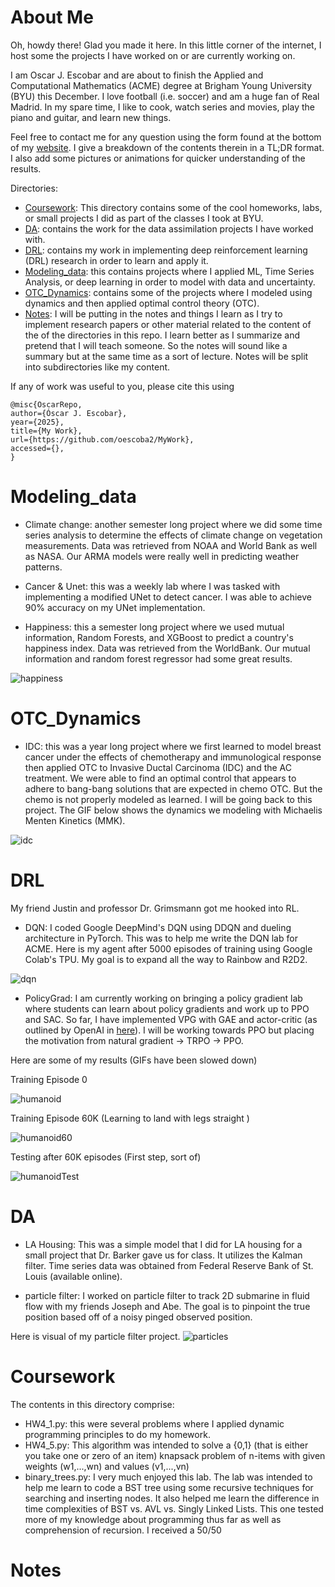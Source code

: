 # About Me
Oh, howdy there! 
Glad you made it here.
In this little corner of the internet, I host some the projects I have worked on or are currently working on.

I am Oscar J. Escobar and are about to finish the Applied and Computational Mathematics (ACME) degree at Brigham Young University (BYU) this December.
I love football (i.e. soccer) and am a huge fan of Real Madrid.
In my spare time, I like to cook, watch series and movies, play the piano and guitar, and learn new things.

Feel free to contact me for any question using the form found at the bottom of my [website](https://oescoba2.github.io.).
I give a breakdown of the contents therein in a TL;DR format.
I also add some pictures or animations for quicker understanding of the results.

Directories:
* [Coursework](#coursework): This directory contains some of the cool homeworks, labs, or small projects I did as part of the classes I took at BYU.
* [DA](#da): contains the work for the data assimilation projects I have worked with.
* [DRL](#drl): contains my work in implementing deep reinforcement learning (DRL) research in order to learn and apply it.
* [Modeling_data](#modeling_data): this contains projects where I applied ML, Time Series Analysis, or deep learning in order to model with data and uncertainty.
* [OTC_Dynamics](#otc_dynamics): contains some of the projects where I modeled using dynamics and then applied optimal control theory (OTC).
* [Notes](#notes): I will be putting in the notes and things I learn as I try to implement research papers or other material  related to the content of the of the directories in this repo. I learn better as I summarize and pretend that I will teach someone. So the notes will sound like a summary but at the same time as a sort of lecture. Notes will be split into subdirectories like my content.

If any of work was useful to you, please cite this using
```
@misc{OscarRepo,
author={Óscar J. Escobar},
year={2025},
title={My Work},
url={https://github.com/oescoba2/MyWork},
accessed={},
}
```


# Modeling_data 
* Climate change: another semester long project where we did some time series analysis to determine the effects of climate change on vegetation measurements.
Data was retrieved from NOAA and World Bank as well as NASA.
Our ARMA models were really well in predicting weather patterns.

* Cancer & Unet: this was a weekly lab where I was tasked with implementing a modified UNet to detect cancer.
I was able to achieve 90% accuracy on my UNet implementation.

* Happiness: this a semester long project where we used mutual information, Random Forests, and XGBoost to predict a country's happiness index.
Data was retrieved from the WorldBank.
Our mutual information and random forest regressor had some great results.

![happiness](./Modeling_Data/happiness.jpg)

# OTC_Dynamics

* IDC: this was a year long project where we first learned to model breast cancer under the effects of chemotherapy and immunological response then applied OTC to Invasive Ductal Carcinoma (IDC) and the AC treatment. 
We were able to find an optimal control that appears to adhere to bang-bang solutions that are expected in chemo OTC.
But the chemo is not properly modeled as learned.
I will be going back to this project.
The GIF below shows the dynamics we modeling with Michaelis Menten Kinetics (MMK).

![idc](./OTC_Dynamics/system_dynamics.gif)

# DRL
My friend Justin and professor Dr. Grimsmann got me hooked into RL.

* DQN: I coded Google DeepMind's DQN using DDQN and dueling architecture in PyTorch.
This was to help me write the DQN lab for ACME.
Here is my agent after 5000 episodes of training using Google Colab's TPU.
My goal is to expand all the way to Rainbow and R2D2.

![dqn](DRL/DQN/breakout_dqn.gif)

* PolicyGrad: I am currently working on bringing a policy gradient lab where students can learn about policy gradients and work up to PPO and SAC.
So far, I have implemented VPG with GAE and actor-critic (as outlined by OpenAI in [here](https://spinningup.openai.com/en/latest/algorithms/vpg.html)). I will be working towards PPO but placing the motivation from natural gradient $\to$ TRPO $\to$ PPO.

Here are some of my results (GIFs have been slowed down)

Training Episode 0

![humanoid](DRL/policyGradient/imgs/humanoid-vpg-train-episode0.gif)

Training Episode 60K (Learning to land with legs straight )

![humanoid60](DRL/policyGradient/imgs/humanoid-vpg-train-episode60000.gif)

Testing after 60K episodes (First step, sort of)

![humanoidTest](DRL/policyGradient/imgs/humanoid-vpg-stocTest-episode4.gif)

# DA
* LA Housing: This was a simple model that I did for LA housing for a small project that Dr. Barker gave us for class. 
It utilizes the Kalman filter.
Time series data was obtained from Federal Reserve Bank of St. Louis (available online).

* particle filter: I worked on particle filter to track 2D submarine in fluid flow with my friends Joseph and Abe.
The goal is to pinpoint the true position based off of a noisy pinged observed position.

Here is visual of my particle filter project.
![particles](DA/particle_filter.gif)


# Coursework
The contents in this directory comprise:

* HW4_1.py: this were several problems where I applied dynamic programming principles to do my homework.
* HW4_5.py: This algorithm was intended to solve a {0,1} (that is either you take one or zero of an item) knapsack problem of n-items with given weights (w1,...,wn) and values (v1,...,vn)
* binary_trees.py: I very much enjoyed this lab. The lab was intended to help me learn to code a BST tree using some recursive techniques for searching and inserting nodes. It also helped me learn the difference in time complexities of BST vs. AVL vs. Singly Linked Lists. This one tested more of my knowledge about programming thus far as well as comprehension of recursion. I received a 50/50

# Notes
